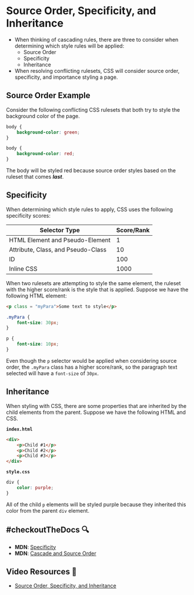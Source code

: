 # Source Order, Specificity, and Inheritance
- When thinking of cascading rules, there are three to consider when determining which style rules will be applied:
    - Source Order
    - Specificity
    - Inheritance
- When resolving conflicting rulesets, CSS will consider source order, specificity, and importance styling a page.

## Source Order Example

Consider the following conflicting CSS rulesets that both try to style the background color of the page.
```css
body {
    background-color: green;
}

body {
    background-color: red;
}
```

The body will be styled red because source order styles based on the ruleset that comes ***last***.

## Specificity

When determining which style rules to apply, CSS uses the following specificity scores:

| Selector Type | Score/Rank |
| ------------- | ---------- |
| HTML Element and Pseudo-Element | 1 |
| Attribute, Class, and Pseudo-Class | 10 |
| ID | 100 |
| Inline CSS | 1000 |

When two rulesets are attempting to style the same element, the ruleset with the higher score/rank is the style that is applied. Suppose we have the following HTML element:

```html
<p class = "myPara">Some text to style</p>
```

```css
.myPara {
    font-size: 30px;
}

p {
    font-size: 10px;
}
```

Even though the `p` selector would be applied when considering source order, the `.myPara` class has a higher score/rank, so the paragraph text selected will have a `font-size` of `30px`.

## Inheritance

When styling with CSS, there are some properties that are inherited by the child elements from the parent. Suppose we have the following HTML and CSS.

**`index.html`**
```html 
<div>
    <p>Child #1</p>
    <p>Child #2</p>
    <p>Child #3</p>
</div>
```

**`style.css`**
```css
div {
    color: purple;
}
```

All of the child `p` elements will be styled purple because they inherited this color from the parent `div` element.

## #checkoutTheDocs 🔍
- **MDN**: [Specificity](https://developer.mozilla.org/en-US/docs/Web/CSS/Specificity)
- **MDN**: [Cascade and Source Order](https://developer.mozilla.org/en-US/docs/Learn/CSS/Building_blocks/Cascade_and_inheritance)

## Video Resources 🎥
- [Source Order, Specificity, and Inheritance](https://www.youtube.com/watch?v=CHyPGSpIhSs)